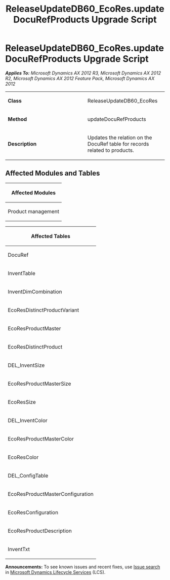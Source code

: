 ﻿---
title: ReleaseUpdateDB60_EcoRes.updateDocuRefProducts Upgrade Script
TOCTitle: ReleaseUpdateDB60_EcoRes.updateDocuRefProducts Upgrade Script
ms:assetid: b86abe87-b7a2-3aa3-a8aa-ee8df508cb02
ms:mtpsurl: https://msdn.microsoft.com/en-us/library/JJ737071(v=AX.60)
ms:contentKeyID: 49710753
ms.date: 05/18/2015
mtps_version: v=AX.60
---

# ReleaseUpdateDB60\_EcoRes.updateDocuRefProducts Upgrade Script 


_**Applies To:** Microsoft Dynamics AX 2012 R3, Microsoft Dynamics AX 2012 R2, Microsoft Dynamics AX 2012 Feature Pack, Microsoft Dynamics AX 2012_

<table>
<colgroup>
<col style="width: 50%" />
<col style="width: 50%" />
</colgroup>
<tbody>
<tr class="odd">
<td><p><strong>Class</strong></p></td>
<td><p>ReleaseUpdateDB60_EcoRes</p></td>
</tr>
<tr class="even">
<td><p><strong>Method</strong></p></td>
<td><p>updateDocuRefProducts</p></td>
</tr>
<tr class="odd">
<td><p><strong>Description</strong></p></td>
<td><p>Updates the relation on the DocuRef table for records related to products.</p></td>
</tr>
</tbody>
</table>


## Affected Modules and Tables

<table>
<colgroup>
<col style="width: 100%" />
</colgroup>
<thead>
<tr class="header">
<th><p>Affected Modules</p></th>
</tr>
</thead>
<tbody>
<tr class="odd">
<td><p>Product management</p></td>
</tr>
</tbody>
</table>


<table>
<colgroup>
<col style="width: 100%" />
</colgroup>
<thead>
<tr class="header">
<th><p>Affected Tables</p></th>
</tr>
</thead>
<tbody>
<tr class="odd">
<td><p>DocuRef</p></td>
</tr>
<tr class="even">
<td><p>InventTable</p></td>
</tr>
<tr class="odd">
<td><p>InventDimCombination</p></td>
</tr>
<tr class="even">
<td><p>EcoResDistinctProductVariant</p></td>
</tr>
<tr class="odd">
<td><p>EcoResProductMaster</p></td>
</tr>
<tr class="even">
<td><p>EcoResDistinctProduct</p></td>
</tr>
<tr class="odd">
<td><p>DEL_InventSize</p></td>
</tr>
<tr class="even">
<td><p>EcoResProductMasterSize</p></td>
</tr>
<tr class="odd">
<td><p>EcoResSize</p></td>
</tr>
<tr class="even">
<td><p>DEL_InventColor</p></td>
</tr>
<tr class="odd">
<td><p>EcoResProductMasterColor</p></td>
</tr>
<tr class="even">
<td><p>EcoResColor</p></td>
</tr>
<tr class="odd">
<td><p>DEL_ConfigTable</p></td>
</tr>
<tr class="even">
<td><p>EcoResProductMasterConfiguration</p></td>
</tr>
<tr class="odd">
<td><p>EcoResConfiguration</p></td>
</tr>
<tr class="even">
<td><p>EcoResProductDescription</p></td>
</tr>
<tr class="odd">
<td><p>InventTxt</p></td>
</tr>
</tbody>
</table>

  
**Announcements:** To see known issues and recent fixes, use [Issue search](http://go.microsoft.com/fwlink/?linkid=389258) in [Microsoft Dynamics Lifecycle Services](http://go.microsoft.com/fwlink/?linkid=306505) (LCS).

